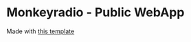 # Monkeyradio - Public WebApp

Made with [this template](https://github.com/BayBreezy/nuxt3-vuetify3-starter)